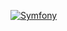 [![Symfony](https://github.com/NCherfaoui/SymfonyProject/actions/workflows/symfony.yml/badge.svg)](https://github.com/NCherfaoui/SymfonyProject/actions/workflows/symfony.yml)



 
